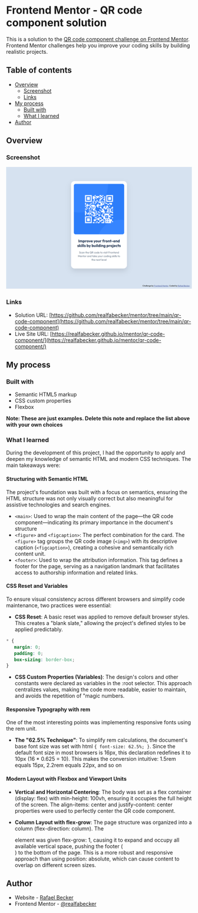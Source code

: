 # Frontend Mentor - QR code component solution

This is a solution to the [QR code component challenge on Frontend Mentor](https://www.frontendmentor.io/challenges/qr-code-component-iux_sIO_H). Frontend Mentor challenges help you improve your coding skills by building realistic projects. 

## Table of contents

- [Overview](#overview)
  - [Screenshot](#screenshot)
  - [Links](#links)
- [My process](#my-process)
  - [Built with](#built-with)
  - [What I learned](#what-i-learned)    
- [Author](#author)


## Overview

### Screenshot

![](./screenshot.png)

### Links

- Solution URL: [https://github.com/realfabecker/mentor/tree/main/qr-code-component](https://github.com/realfabecker/mentor/tree/main/qr-code-component)
- Live Site URL: [https://realfabecker.github.io/mentor/qr-code-component/](https://realfabecker.github.io/mentor/qr-code-component/)

## My process

### Built with

- Semantic HTML5 markup
- CSS custom properties
- Flexbox

**Note: These are just examples. Delete this note and replace the list above with your own choices**

### What I learned

During the development of this project, I had the opportunity to apply and deepen my knowledge of semantic HTML and modern CSS techniques. The main takeaways were:

#### Structuring with Semantic HTML

The project's foundation was built with a focus on semantics, ensuring the HTML structure was not only visually correct but also meaningful for assistive technologies and search engines.

* `<main>`: Used to wrap the main content of the page—the QR code component—indicating its primary importance in the document's structure
* `<figure>` and `<figcaption>`: The perfect combination for the card. The `<figure>` tag groups the QR code image (`<img>`) with its descriptive caption (`<figcaption>`), creating a cohesive and semantically rich content unit.
* `<footer>`: Used to wrap the attribution information. This tag defines a footer for the page, serving as a navigation landmark that facilitates access to authorship information and related links.

####  CSS Reset and Variables

To ensure visual consistency across different browsers and simplify code maintenance, two practices were essential:

* **CSS Reset**: A basic reset was applied to remove default browser styles. This creates a "blank slate," allowing the project's defined styles to be applied predictably.

 ```css
* { 
    margin: 0; 
    padding: 0; 
    box-sizing: border-box; 
}
 ```

* **CSS Custom Properties (Variables)**: The design's colors and other constants were declared as variables in the :root selector. This approach centralizes values, making the code more readable, easier to maintain, and avoids the repetition of "magic numbers.

#### Responsive Typography with rem

One of the most interesting points was implementing responsive fonts using the rem unit.

* **The "62.5% Technique"**: To simplify rem calculations, the document's base font size was set with html `{ font-size: 62.5%; }`. Since the default font size in most browsers is 16px, this declaration redefines it to 10px (16 * 0.625 = 10). This makes the conversion intuitive: 1.5rem equals 15px, 2.2rem equals 22px, and so on

#### Modern Layout with Flexbox and Viewport Units

* **Vertical and Horizontal Centering**: The body was set as a flex container (display: flex) with min-height: 100vh, ensuring it occupies the full height of the screen. The align-items: center and justify-content: center properties were used to perfectly center the QR code component.

* **Column Layout with flex-grow**: The page structure was organized into a column (flex-direction: column). The <main> element was given flex-grow: 1, causing it to expand and occupy all available vertical space, pushing the footer (<footer>) to the bottom of the page. This is a more robust and responsive approach than using position: absolute, which can cause content to overlap on different screen sizes.

## Author

- Website - [Rafael Becker](https://github.com/realfabecker)
- Frontend Mentor - [@realfabecker](https://www.frontendmentor.io/profile/realfabecker)
